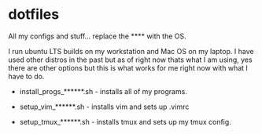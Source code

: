# dotfiles
All my configs and stuff... replace the **** with the OS. 

I run ubuntu LTS builds on my workstation and Mac OS on my laptop. I have used other distros in the past but as of right now thats what I am using, yes there are other options but this is what works for me right now with what I have to do. 

- install_progs_******.sh - installs all of my programs.

- setup_vim_******.sh - installs vim and sets up .vimrc

- setup_tmux_******.sh - installs tmux and sets up my tmux config. 

